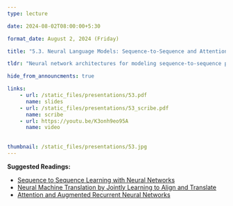 ```yaml
---
type: lecture

date: 2024-08-02T08:00:00+5:30

format_date: August 2, 2024 (Friday)

title: "5.3. Neural Language Models: Sequence-to-Sequence and Attention"

tldr: "Neural network architectures for modeling sequence-to-sequence problems. Introduction to attention mechanism in RNNs."

hide_from_announcments: true

links: 
    - url: /static_files/presentations/53.pdf
      name: slides
    - url: /static_files/presentations/53_scribe.pdf
      name: scribe
    - url: https://youtu.be/K3onh9eo95A
      name: video
    
      
thumbnail: /static_files/presentations/53.jpg
---
```


<!-- Other additional contents using markdown -->
**Suggested Readings:**
- [Sequence to Sequence Learning with Neural Networks](https://arxiv.org/pdf/1409.3215)
- [Neural Machine Translation by Jointly Learning to Align and Translate](https://arxiv.org/pdf/1409.0473)
- [Attention and Augmented Recurrent Neural Networks](https://distill.pub/2016/augmented-rnns/)
